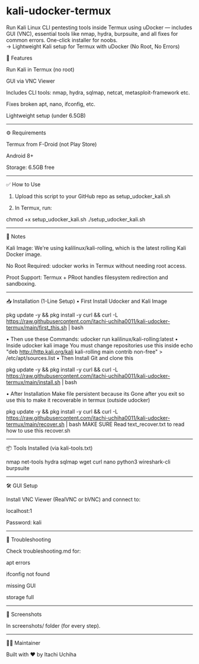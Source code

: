 # kali-udocker-termux
Run Kali Linux CLI pentesting tools inside Termux using uDocker — includes GUI (VNC), essential tools like nmap, hydra, burpsuite, and all fixes for common errors. One-click installer for noobs.  
-> Lightweight Kali setup for Termux with uDocker (No Root, No Errors)


🚀 Features

Run Kali in Termux (no root)

GUI via VNC Viewer

Includes CLI tools: nmap, hydra, sqlmap, netcat, metasploit-framework etc.

Fixes broken apt, nano, ifconfig, etc.

Lightweight setup (under 6.5GB)



---

⚙️ Requirements

Termux from F-Droid (not Play Store)

Android 8+

Storage: 6.5GB free


---

✅ How to Use

1. Upload this script to your GitHub repo as setup_udocker_kali.sh


2. In Termux, run:



chmod +x setup_udocker_kali.sh
./setup_udocker_kali.sh


---

📌 Notes

Kali Image: We're using kalilinux/kali-rolling, which is the latest rolling Kali Docker image.

No Root Required: udocker works in Termux without needing root access.

Proot Support: Termux + PRoot handles filesystem redirection and sandboxing.

---

📥 Installation (1-Line Setup)
• First Install Udocker and Kali Image

pkg update -y && pkg install -y curl && curl -L https://raw.githubusercontent.com/itachi-uchiha0011/kali-udocker-termux/main/first_this.sh | bash

• Then use these Commands:
udocker run kalilinux/kali-rolling:latest
• Inside udocker kali image You must change repositories use this inside
echo "deb http://http.kali.org/kali kali-rolling main contrib non-free" > /etc/apt/sources.list
• Then Install Git and clone this

pkg update -y && pkg install -y curl && curl -L https://raw.githubusercontent.com/itachi-uchiha0011/kali-udocker-termux/main/install.sh | bash

• After Installation Make file persistent because its Gone after you exit so use this to make it recoverable in termux (outside udocker)

  pkg update -y && pkg install -y curl && curl -L https://raw.githubusercontent.com/itachi-uchiha0011/kali-udocker-termux/main/recover.sh | bash
  MAKE SURE Read text_recover.txt to read how to use this recover.sh
  
---

📦 Tools Installed (via kali-tools.txt)

nmap
net-tools
hydra
sqlmap
wget
curl
nano
python3
wireshark-cli
burpsuite


---

🛠️ GUI Setup

Install VNC Viewer (RealVNC or bVNC) and connect to:

localhost:1

Password: kali



---

🧰 Troubleshooting

Check troubleshooting.md for:

apt errors

ifconfig not found

missing GUI

storage full



---

📸 Screenshots

In screenshots/ folder (for every step).


---

👨‍💻 Maintainer

Built with ❤️ by Itachi Uchiha
